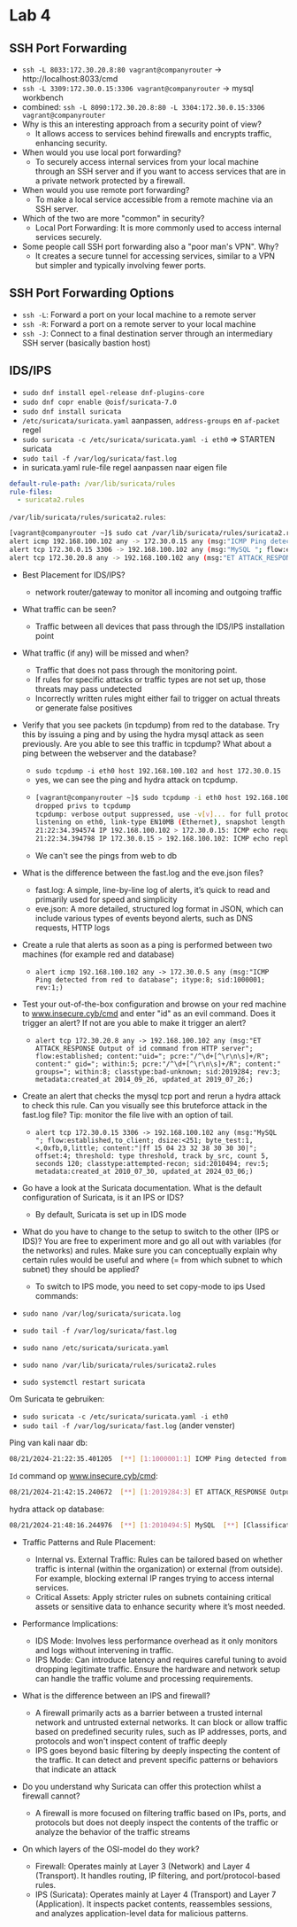 # Lab 4
## SSH Port Forwarding
- `ssh -L 8033:172.30.20.8:80 vagrant@companyrouter` -> http://localhost:8033/cmd
- `ssh -L 3309:172.30.0.15:3306 vagrant@companyrouter` -> mysql workbench
- combined: `ssh -L 8090:172.30.20.8:80 -L 3304:172.30.0.15:3306 vagrant@companyrouter`
- Why is this an interesting approach from a security point of view?
  -  It allows access to services behind firewalls and encrypts traffic, enhancing security.
-  When would you use local port forwarding?
   -  To securely access internal services from your local machine through an SSH server and if you want to access services that are in a private network protected by a firewall.
- When would you use remote port forwarding?
  - To make a local service accessible from a remote machine via an SSH server.
- Which of the two are more "common" in security?
  -  Local Port Forwarding: It is more commonly used to access internal services securely.
-  Some people call SSH port forwarding also a "poor man's VPN". Why?
   - It creates a secure tunnel for accessing services, similar to a VPN but simpler and typically involving fewer ports.  
## SSH Port Forwarding Options
- `ssh -L`: Forward a port on your local machine to a remote server
- `ssh -R`: Forward a port on a remote server to your local machine
- `ssh -J`: Connect to a final destination server through an intermediary SSH server (basically bastion host)

## IDS/IPS
- `sudo dnf install epel-release dnf-plugins-core`
- `sudo dnf copr enable @oisf/suricata-7.0`
- `sudo dnf install suricata`
- `/etc/suricata/suricata.yaml` aanpassen, `address-groups` en `af-packet` regel
- `sudo suricata -c /etc/suricata/suricata.yaml -i eth0` => STARTEN suricata
- `sudo tail -f /var/log/suricata/fast.log`
- in suricata.yaml rule-file regel aanpassen naar eigen file
```yml
default-rule-path: /var/lib/suricata/rules                                                            
rule-files:
  - suricata2.rules
```
`/var/lib/suricata/rules/suricata2.rules`:
```bash
[vagrant@companyrouter ~]$ sudo cat /var/lib/suricata/rules/suricata2.rules
alert icmp 192.168.100.102 any -> 172.30.0.15 any (msg:"ICMP Ping detected from red to database"; itype:8; sid:1000001; rev:1;)
alert tcp 172.30.0.15 3306 -> 192.168.100.102 any (msg:"MySQL "; flow:established,to_client; dsize:<251; byte_test:1,<,0xfb,0,little; content:"|ff 15 04 23 32 38 30 30 30|"; offset:4; threshold: type threshold, track by_src, count 5, seconds 120; classtype:attempted-recon; sid:2010494; rev:5; metadata:created_at 2010_07_30, updated_at 2024_03_06;)
alert tcp 172.30.20.8 any -> 192.168.100.102 any (msg:"ET ATTACK_RESPONSE Output of id command from HTTP server"; flow:established; content:"uid="; pcre:"/^\d+[^\r\n\s]+/R"; content:" gid="; within:5; pcre:"/^\d+[^\r\n\s]+/R"; content:" groups="; within:8; classtype:bad-unknown; sid:2019284; rev:3; metadata:created_at 2014_09_26, updated_at 2019_07_26;)
```
- Best Placement for IDS/IPS? 
  -  network router/gateway to monitor all incoming and outgoing traffic
- What traffic can be seen?
  - Traffic between all devices that pass through the IDS/IPS installation point
- What traffic (if any) will be missed and when?
  -  Traffic that does not pass through the monitoring point.
  -  If rules for specific attacks or traffic types are not set up, those threats may pass undetected
  -  Incorrectly written rules might either fail to trigger on actual threats or generate false positives
-  Verify that you see packets (in tcpdump) from red to the database. Try this by issuing a ping and by using the hydra mysql attack as seen previously. Are you able to see this traffic in tcpdump? What about a ping between the webserver and the database?
   *  `sudo tcpdump -i eth0 host 192.168.100.102 and host 172.30.0.15`
   *  yes, we can see the ping and hydra attack on tcpdump. 
    * ```bash
      [vagrant@companyrouter ~]$ sudo tcpdump -i eth0 host 192.168.100.102 and host 172.30.0.15
      dropped privs to tcpdump
      tcpdump: verbose output suppressed, use -v[v]... for full protocol decode
      listening on eth0, link-type EN10MB (Ethernet), snapshot length 262144 bytes
      21:22:34.394574 IP 192.168.100.102 > 172.30.0.15: ICMP echo request, id 25309, seq 1, length 64
      21:22:34.394798 IP 172.30.0.15 > 192.168.100.102: ICMP echo reply, id 25309, seq 1, length 64
      ```
    * We can't see the pings from web to db
- What is the difference between the fast.log and the eve.json files?
  - fast.log: A simple, line-by-line log of alerts, it’s quick to read and primarily used for speed and simplicity  
  - eve.json: A more detailed, structured log format in JSON, which can include various types of events beyond alerts, such as DNS requests, HTTP logs
- Create a rule that alerts as soon as a ping is performed between two machines (for example red and database)
  - `alert icmp 192.168.100.102 any -> 172.30.0.5 any (msg:"ICMP Ping detected from red to database"; itype:8; sid:1000001; rev:1;)`
- Test your out-of-the-box configuration and browse on your red machine to www.insecure.cyb/cmd and enter "id" as an evil command. Does it trigger an alert? If not are you able to make it trigger an alert?
  - `alert tcp 172.30.20.8 any -> 192.168.100.102 any (msg:"ET ATTACK_RESPONSE Output of id command from HTTP server"; flow:established; content:"uid="; pcre:"/^\d+[^\r\n\s]+/R"; content:" gid="; within:5; pcre:"/^\d+[^\r\n\s]+/R"; content:" groups="; within:8; classtype:bad-unknown; sid:2019284; rev:3; metadata:created_at 2014_09_26, updated_at 2019_07_26;)` 
- Create an alert that checks the mysql tcp port and rerun a hydra attack to check this rule. Can you visually see this bruteforce attack in the fast.log file? Tip: monitor the file live with an option of tail.
  - `alert tcp 172.30.0.15 3306 -> 192.168.100.102 any (msg:"MySQL "; flow:established,to_client; dsize:<251; byte_test:1,<,0xfb,0,little; content:"|ff 15 04 23 32 38 30 30 30|"; offset:4; threshold: type threshold, track by_src, count 5, seconds 120; classtype:attempted-recon; sid:2010494; rev:5; metadata:created_at 2010_07_30, updated_at 2024_03_06;)`
- Go have a look at the Suricata documentation. What is the default configuration of Suricata, is it an IPS or IDS?
  - By default, Suricata is set up in IDS mode
- What do you have to change to the setup to switch to the other (IPS or IDS)? You are free to experiment more and go all out with variables (for the networks) and rules. Make sure you can conceptually explain why certain rules would be useful and where (= from which subnet to which subnet) they should be applied?

  - To switch to IPS mode, you need to set copy-mode to ips
Used commands:
- `sudo nano /var/log/suricata/suricata.log`
- `sudo tail -f /var/log/suricata/fast.log`
- `sudo nano /etc/suricata/suricata.yaml`
- `sudo nano /var/lib/suricata/rules/suricata2.rules`
- `sudo systemctl restart suricata`

Om Suricata te gebruiken:
- `sudo suricata -c /etc/suricata/suricata.yaml -i eth0`
- `sudo tail -f /var/log/suricata/fast.log` (ander venster)

Ping van kali naar db:
```bash
08/21/2024-21:22:35.401205  [**] [1:1000001:1] ICMP Ping detected from red to database [**] [Classification: (null)] [Priority: 3] {ICMP} 192.168.100.102:8 -> 172.30.0.15:0
```
`Id` command op www.insecure.cyb/cmd:
```bash
08/21/2024-21:42:15.240672  [**] [1:2019284:3] ET ATTACK_RESPONSE Output of id command from HTTP server [**] [Classification: Potentially Bad Traffic] [Priority: 2] {TCP} 172.30.20.8:8000 -> 192.168.100.102:56096
```
hydra attack op database:
```bash
08/21/2024-21:48:16.244976  [**] [1:2010494:5] MySQL  [**] [Classification: Attempted Information Leak] [Priority: 2] {TCP} 172.30.0.15:3306 -> 192.168.100.102:41172
```









- Traffic Patterns and Rule Placement:

  - Internal vs. External Traffic: Rules can be tailored based on whether traffic is internal (within the organization) or external (from outside). For example, blocking external IP ranges trying to access internal services.
  - Critical Assets: Apply stricter rules on subnets containing critical assets or sensitive data to enhance security where it’s most needed.
- Performance Implications:

  - IDS Mode: Involves less performance overhead as it only monitors and logs without intervening in traffic.
  - IPS Mode: Can introduce latency and requires careful tuning to avoid dropping legitimate traffic. Ensure the hardware and network setup can handle the traffic volume and processing requirements.
- What is the difference between an IPS and firewall?
  -  A firewall primarily acts as a barrier between a trusted internal network and untrusted external networks. It can block or allow traffic based on predefined security rules, such as IP addresses, ports, and protocols and won't inspect content of traffic deeply
  -  IPS goes beyond basic filtering by deeply inspecting the content of the traffic. It can detect and prevent specific patterns or behaviors that indicate an attack
-  Do you understand why Suricata can offer this protection whilst a firewall cannot?
   -   A firewall is more focused on filtering traffic based on IPs, ports, and protocols but does not deeply inspect the contents of the traffic or analyze the behavior of the traffic streams
-   On which layers of the OSI-model do they work?
    - Firewall: Operates mainly at Layer 3 (Network) and Layer 4 (Transport). It handles routing, IP filtering, and port/protocol-based rules.   
    - IPS (Suricata): Operates mainly at Layer 4 (Transport) and Layer 7 (Application). It inspects packet contents, reassembles sessions, and analyzes application-level data for malicious patterns.